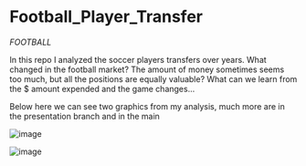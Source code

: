 # Football_Player_Transfer
*FOOTBALL*

In this repo I analyzed the soccer players transfers over years.
What changed in the football market? The amount of money sometimes seems too much, but all the positions are equally valuable? 
What can we learn from the $ amount expended and the game changes... 

Below here we can see two graphics from my analysis, much more are in the presentation branch and in the main

![image](https://github.com/victortaouil/Football_Player_Transfer/assets/119637079/39ee6fde-16d9-40d9-b915-91dbe7074e0b)

![image](https://github.com/victortaouil/Football_Player_Transfer/assets/119637079/757d9596-9c8c-4506-a725-06ef619a106e)
